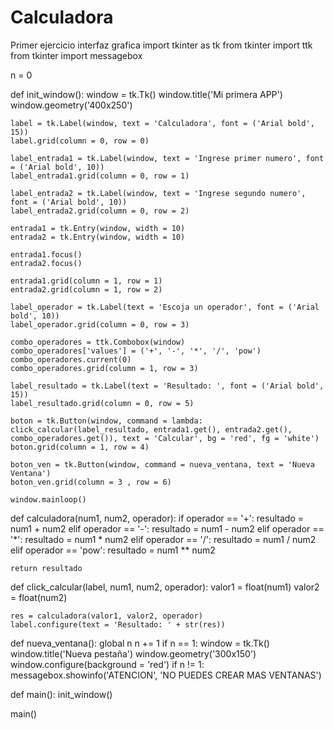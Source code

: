 # Calculadora
Primer ejercicio interfaz grafica
import tkinter as tk
from tkinter import ttk
from tkinter import messagebox

n = 0

def init_window():
    window = tk.Tk()
    window.title('Mi primera APP')
    window.geometry('400x250')

    label = tk.Label(window, text = 'Calculadora', font = ('Arial bold', 15))
    label.grid(column = 0, row = 0)

    label_entrada1 = tk.Label(window, text = 'Ingrese primer numero', font = ('Arial bold', 10))
    label_entrada1.grid(column = 0, row = 1)

    label_entrada2 = tk.Label(window, text = 'Ingrese segundo numero', font = ('Arial bold', 10))
    label_entrada2.grid(column = 0, row = 2)

    entrada1 = tk.Entry(window, width = 10)
    entrada2 = tk.Entry(window, width = 10)    

    entrada1.focus()
    entrada2.focus()

    entrada1.grid(column = 1, row = 1)
    entrada2.grid(column = 1, row = 2)

    label_operador = tk.Label(text = 'Escoja un operador', font = ('Arial bold', 10))
    label_operador.grid(column = 0, row = 3)

    combo_operadores = ttk.Combobox(window)
    combo_operadores['values'] = ('+', '-', '*', '/', 'pow')
    combo_operadores.current(0)
    combo_operadores.grid(column = 1, row = 3)

    label_resultado = tk.Label(text = 'Resultado: ', font = ('Arial bold', 15))
    label_resultado.grid(column = 0, row = 5)

    boton = tk.Button(window, command = lambda: click_calcular(label_resultado, entrada1.get(), entrada2.get(), combo_operadores.get()), text = 'Calcular', bg = 'red', fg = 'white')
    boton.grid(column = 1, row = 4)

    boton_ven = tk.Button(window, command = nueva_ventana, text = 'Nueva Ventana')
    boton_ven.grid(column = 3 , row = 6)

    window.mainloop()

def calculadora(num1, num2, operador):
    if operador == '+':
        resultado = num1 + num2
    elif operador == '-':
        resultado = num1 - num2
    elif operador == '*':
        resultado = num1 * num2
    elif operador == '/':
        resultado = num1 / num2
    elif operador == 'pow':
        resultado = num1 ** num2
    
    return resultado

def click_calcular(label, num1, num2, operador):
    valor1 = float(num1)
    valor2 = float(num2)

    res = calculadora(valor1, valor2, operador)
    label.configure(text = 'Resultado: ' + str(res))

def nueva_ventana():
    global n
    n += 1
    if n == 1:
        window = tk.Tk()
        window.title('Nueva pestaña')
        window.geometry('300x150')
        window.configure(background = 'red')
    if n != 1:
        messagebox.showinfo('ATENCION', 'NO PUEDES CREAR MAS VENTANAS')

def main():
    init_window()

main()
